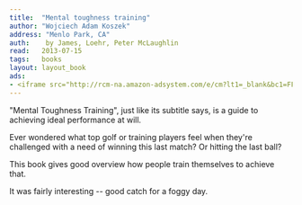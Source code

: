 ```yaml
---
title:	"Mental toughness training"
author: "Wojciech Adam Koszek"
address: "Menlo Park, CA"
auth:	 by James, Loehr, Peter McLaughlin
read:	2013-07-15
tags:	books
layout: layout_book
ads:
- <iframe src="http://rcm-na.amazon-adsystem.com/e/cm?lt1=_blank&bc1=FFFFFF&IS2=1&bg1=FFFFFF&fc1=000000&lc1=FF0000&t=wkoszek-20&o=1&p=8&l=as4&m=amazon&f=ifr&ref=ss_til&asins=0452269989" style="width:120px;height:240px;" scrolling="no" marginwidth="0" marginheight="0" frameborder="0"></iframe>
---
```

"Mental Toughness Training", just like its subtitle says, is a guide to
achieving ideal performance at will.

Ever wondered what top golf or training players feel when they're challenged
with a need of winning this last match? Or hitting the last ball?

This book gives good overview how people train themselves to achieve that.

It was fairly interesting -- good catch for a foggy day.
